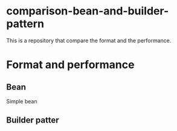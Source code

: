 # comparison-bean-and-builder-pattern
This is a repository that compare the format and the performance.

# Format and performance

## Bean
Simple bean

## Builder patter



# 
